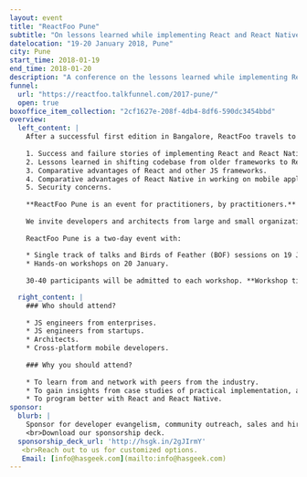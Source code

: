 ```yaml
---
layout: event
title: "ReactFoo Pune"
subtitle: "On lessons learned while implementing React and React Native"
datelocation: "19-20 January 2018, Pune"
city: Pune
start_time: 2018-01-19
end_time: 2018-01-20
description: "A conference on the lessons learned while implementing React and React Native."
funnel:
  url: "https://reactfoo.talkfunnel.com/2017-pune/"
  open: true
boxoffice_item_collection: "2cf1627e-208f-4db4-8df6-590dc3454bbd"
overview:
  left_content: |
    After a successful first edition in Bangalore, ReactFoo travels to Pune. ReactFoo Pune will focus on the following topics:
    
    1. Success and failure stories of implementing React and React Native for your use-case.
    2. Lessons learned in shifting codebase from older frameworks to React.
    3. Comparative advantages of React and other JS frameworks.
    4. Comparative advantages of React Native in working on mobile applications. 
    5. Security concerns. 
    
    **ReactFoo Pune is an event for practitioners, by practitioners.**
    
    We invite developers and architects from large and small organizations to share their stories and insights with the community.
    
    ReactFoo Pune is a two-day event with:
    
    * Single track of talks and Birds of Feather (BOF) sessions on 19 January.
    * Hands-on workshops on 20 January. 
    
    30-40 participants will be admitted to each workshop. **Workshop tickets have to be purchased separately.** Workshops will be announced shortly.

  right_content: |
    ### Who should attend?
    
    * JS engineers from enterprises.
    * JS engineers from startups.
    * Architects.
    * Cross-platform mobile developers.
    
    ### Why you should attend?
    
    * To learn from and network with peers from the industry.
    * To gain insights from case studies of practical implementation, and evaluate ReactJS and React Native for your work.
    * To program better with React and React Native.
sponsor:
  blurb: |
    Sponsor for developer evangelism, community outreach, sales and hiring. 
    <br>Download our sponsorship deck.
  sponsorship_deck_url: 'http://hsgk.in/2gJIrmY'
   <br>Reach out to us for customized options.
   Email: [info@hasgeek.com](mailto:info@hasgeek.com)
---
```

